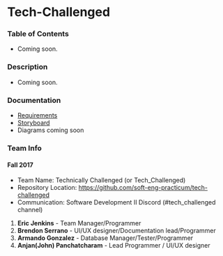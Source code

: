 # Tech-Challenged

### Table of Contents
* Coming soon.

### Description
* Coming soon.

### Documentation
* [Requirements](https://github.com/soft-eng-practicum/tech-challenged/tree/master/Documentation/Requirements.docx) 
* [Storyboard](https://github.com/soft-eng-practicum/tech-challenged/blob/master/Documentation/Story%20Board%20CHEM-XPLOSION.docx)
* Diagrams coming soon

### Team Info
#### Fall 2017
* Team Name: Technically Challenged (or Tech_Challenged)
* Repository Location: https://github.com/soft-eng-practicum/tech-challenged
* Communication: Software Development II Discord (#tech_challenged channel)
1. **Eric Jenkins** - Team Manager/Programmer	
2. **Brendon Serrano** - UI/UX designer/Documentation lead/Programmer
3. **Armando Gonzalez** - Database Manager/Tester/Programmer
4. **Anjan(John) Panchatcharam** - Lead Programmer / UI/UX designer
